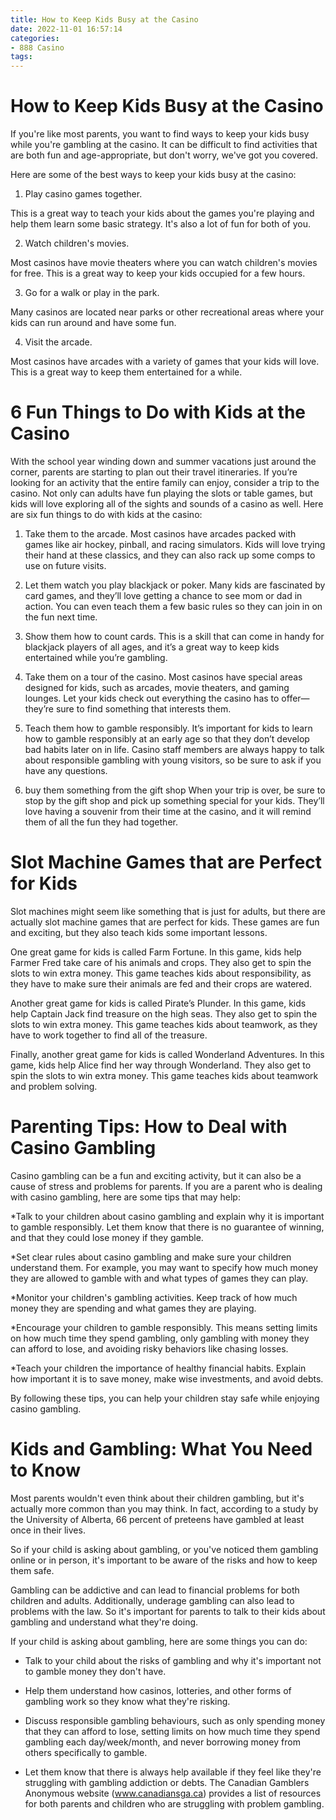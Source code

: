 ```yaml
---
title: How to Keep Kids Busy at the Casino
date: 2022-11-01 16:57:14
categories:
- 888 Casino
tags:
---
```



#  How to Keep Kids Busy at the Casino

If you're like most parents, you want to find ways to keep your kids busy while you're gambling at the casino. It can be difficult to find activities that are both fun and age-appropriate, but don't worry, we've got you covered.

Here are some of the best ways to keep your kids busy at the casino:

1. Play casino games together.

This is a great way to teach your kids about the games you're playing and help them learn some basic strategy. It's also a lot of fun for both of you.

2. Watch children's movies.

Most casinos have movie theaters where you can watch children's movies for free. This is a great way to keep your kids occupied for a few hours.

3. Go for a walk or play in the park.

Many casinos are located near parks or other recreational areas where your kids can run around and have some fun.

4. Visit the arcade.

Most casinos have arcades with a variety of games that your kids will love. This is a great way to keep them entertained for a while.

#  6 Fun Things to Do with Kids at the Casino

With the school year winding down and summer vacations just around the corner, parents are starting to plan out their travel itineraries. If you’re looking for an activity that the entire family can enjoy, consider a trip to the casino. Not only can adults have fun playing the slots or table games, but kids will love exploring all of the sights and sounds of a casino as well. Here are six fun things to do with kids at the casino:

1. Take them to the arcade. Most casinos have arcades packed with games like air hockey, pinball, and racing simulators. Kids will love trying their hand at these classics, and they can also rack up some comps to use on future visits.

2. Let them watch you play blackjack or poker. Many kids are fascinated by card games, and they’ll love getting a chance to see mom or dad in action. You can even teach them a few basic rules so they can join in on the fun next time.

3. Show them how to count cards. This is a skill that can come in handy for blackjack players of all ages, and it’s a great way to keep kids entertained while you’re gambling.

4. Take them on a tour of the casino. Most casinos have special areas designed for kids, such as arcades, movie theaters, and gaming lounges. Let your kids check out everything the casino has to offer—they’re sure to find something that interests them.

5. Teach them how to gamble responsibly. It’s important for kids to learn how to gamble responsibly at an early age so that they don’t develop bad habits later on in life. Casino staff members are always happy to talk about responsible gambling with young visitors, so be sure to ask if you have any questions.

6. buy them something from the gift shop When your trip is over, be sure to stop by the gift shop and pick up something special for your kids. They’ll love having a souvenir from their time at the casino, and it will remind them of all the fun they had together.</p>

#  Slot Machine Games that are Perfect for Kids

Slot machines might seem like something that is just for adults, but there are actually slot machine games that are perfect for kids. These games are fun and exciting, but they also teach kids some important lessons.

One great game for kids is called Farm Fortune. In this game, kids help Farmer Fred take care of his animals and crops. They also get to spin the slots to win extra money. This game teaches kids about responsibility, as they have to make sure their animals are fed and their crops are watered.

Another great game for kids is called Pirate’s Plunder. In this game, kids help Captain Jack find treasure on the high seas. They also get to spin the slots to win extra money. This game teaches kids about teamwork, as they have to work together to find all of the treasure.

Finally, another great game for kids is called Wonderland Adventures. In this game, kids help Alice find her way through Wonderland. They also get to spin the slots to win extra money. This game teaches kids about teamwork and problem solving.

#  Parenting Tips: How to Deal with Casino Gambling

Casino gambling can be a fun and exciting activity, but it can also be a cause of stress and problems for parents. If you are a parent who is dealing with casino gambling, here are some tips that may help:

*Talk to your children about casino gambling and explain why it is important to gamble responsibly. Let them know that there is no guarantee of winning, and that they could lose money if they gamble.

*Set clear rules about casino gambling and make sure your children understand them. For example, you may want to specify how much money they are allowed to gamble with and what types of games they can play.

*Monitor your children's gambling activities. Keep track of how much money they are spending and what games they are playing.

*Encourage your children to gamble responsibly. This means setting limits on how much time they spend gambling, only gambling with money they can afford to lose, and avoiding risky behaviors like chasing losses.

*Teach your children the importance of healthy financial habits. Explain how important it is to save money, make wise investments, and avoid debts.

By following these tips, you can help your children stay safe while enjoying casino gambling.

#  Kids and Gambling: What You Need to Know

Most parents wouldn't even think about their children gambling, but it's actually more common than you may think. In fact, according to a study by the University of Alberta, 66 percent of preteens have gambled at least once in their lives.

So if your child is asking about gambling, or you've noticed them gambling online or in person, it's important to be aware of the risks and how to keep them safe.

Gambling can be addictive and can lead to financial problems for both children and adults. Additionally, underage gambling can also lead to problems with the law. So it's important for parents to talk to their kids about gambling and understand what they're doing.

If your child is asking about gambling, here are some things you can do:

- Talk to your child about the risks of gambling and why it's important not to gamble money they don't have.

- Help them understand how casinos, lotteries, and other forms of gambling work so they know what they're risking.

- Discuss responsible gambling behaviours, such as only spending money that they can afford to lose, setting limits on how much time they spend gambling each day/week/month, and never borrowing money from others specifically to gamble.

- Let them know that there is always help available if they feel like they're struggling with gambling addiction or debts. The Canadian Gamblers Anonymous website (www.canadiansga.ca) provides a list of resources for both parents and children who are struggling with problem gambling.